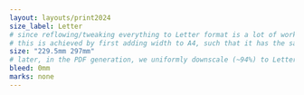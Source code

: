 ```yaml
---
layout: layouts/print2024
size_label: Letter
# since reflowing/tweaking everything to Letter format is a lot of work, we only scale the A4 content to fit into Letter format
# this is achieved by first adding width to A4, such that it has the same page ratio as Letter:
size: "229.5mm 297mm"
# later, in the PDF generation, we uniformly downscale (~94%) to Letter (11"x8.5")
bleed: 0mm
marks: none
---
```


